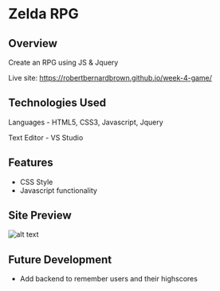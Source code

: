 # Zelda RPG

## Overview

Create an RPG using JS & Jquery

Live site: https://robertbernardbrown.github.io/week-4-game/

## Technologies Used

Languages - HTML5, CSS3, Javascript, Jquery

Text Editor - VS Studio

## Features

* CSS Style
* Javascript functionality

## Site Preview
![alt text](https://github.com/robertbernardbrown/week-4-game/blob/master/screenshot.png)

## Future Development

* Add backend to remember users and their highscores
